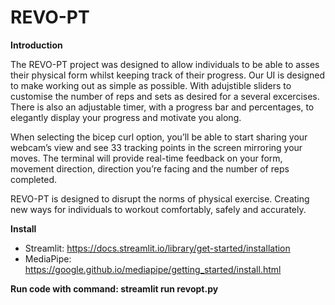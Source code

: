 # REVO-PT

**Introduction**

The REVO-PT project was designed to allow individuals to be able to asses their physical form whilst keeping track of their progress. Our UI is designed to make working out as simple as possible. With adujstible sliders to customise the number of reps and sets as desired for a several excercises. There is also an adjustable timer, with a progress bar and percentages, to elegantly display your progress and motivate you along. 

When selecting the bicep curl option, you’ll be able to start sharing your webcam’s view and see 33 tracking points in the screen mirroring your moves. The terminal will provide real-time feedback on your form, movement direction, direction you’re facing and the number of reps completed. 

REVO-PT is designed to disrupt the norms of physical exercise. Creating new ways for individuals to workout comfortably, safely and accurately. 

**Install**
- Streamlit: https://docs.streamlit.io/library/get-started/installation
- MediaPipe: https://google.github.io/mediapipe/getting_started/install.html

**Run code with command: streamlit run revopt.py**
